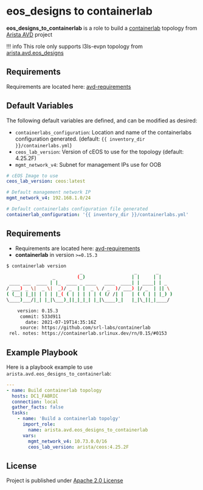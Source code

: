 # eos_designs to containerlab

**eos_designs_to_containerlab** is a role to build a [containerlab](https://containerlab.srlinux.dev/) topology from [Arista AVD](https://www.avd.sh) project

!!! info
    This role only supports l3ls-evpn topology from [arista.avd.eos_designs](https://avd.sh/en/latest/roles/eos_designs/doc/l3ls-evpn.html)

## Requirements

Requirements are located here: [avd-requirements](../../README.md#Requirements)

## Default Variables

The following default variables are defined, and can be modified as desired:

- `containerlabs_configuration`: Location and name of the containerlabs configuration generated. (default: `{{ inventory_dir }}/containerlabs.yml`)
- `ceos_lab_version`: Version of cEOS to use for the topology (default: 4.25.2F)
- `mgmt_network_v4`: Subnet for management IPs use for OOB

```yaml
# cEOS Image to use
ceos_lab_version: ceos:latest

# Default management network IP
mgmt_network_v4: 192.168.1.0/24

# Default containerlabs configuration file generated
containerlab_configuration: '{{ inventory_dir }}/containerlabs.yml'
```

## Requirements

- Requirements are located here: [avd-requirements](../../README.md#Requirements)
- **containerlab** in version `>=0.15.3`

```bash
$ containerlab version
                           _                   _       _
                 _        (_)                 | |     | |
 ____ ___  ____ | |_  ____ _ ____   ____  ____| | ____| | _
/ ___) _ \|  _ \|  _)/ _  | |  _ \ / _  )/ ___) |/ _  | || \
( (__| |_|| | | | |_( ( | | | | | ( (/ /| |   | ( ( | | |_) )
\____)___/|_| |_|\___)_||_|_|_| |_|\____)_|   |_|\_||_|____/

    version: 0.15.3
     commit: 533d911
       date: 2021-07-19T14:35:16Z
     source: https://github.com/srl-labs/containerlab
 rel. notes: https://containerlab.srlinux.dev/rn/0.15/#0153
```

## Example Playbook

Here is a playbook example to use `arista.avd.eos_designs_to_containerlab`:

```yaml
---
- name: Build containerlab topology
  hosts: DC1_FABRIC
  connection: local
  gather_facts: false
  tasks:
    - name: 'Build a containerlab topolgy'
      import_role:
        name: arista.avd.eos_designs_to_containerlab
      vars:
        mgmt_network_v4: 10.73.0.0/16
        ceos_lab_version: arista/ceos:4.25.2F
```

## License

Project is published under [Apache 2.0 License](../../LICENSE)
